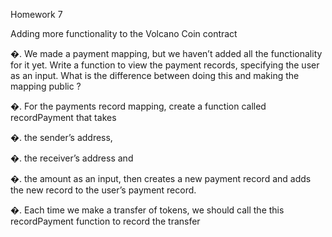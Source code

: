 Homework 7



Adding more functionality to the Volcano Coin contract



�. We made a payment mapping, but we havenʼt added all the functionality for it yet.
Write a function to view the payment records, specifying the user as an input.
What is the difference between doing this and making the mapping public ?


�. For the payments record mapping, create a function called recordPayment that
takes


�. the senderʼs address,


�. the receiverʼs address and


�. the amount
as an input, then creates a new payment record and adds the new record to the
userʼs payment record.



�. Each time we make a transfer of tokens, we should call the this recordPayment
function to record the transfer
